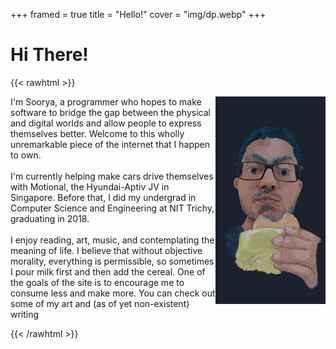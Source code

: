 +++
framed = true
title = "Hello!"
cover = "img/dp.webp" 
+++

# Hi There!

<!-- ![Example image](img/dp.webp){.lol} -->

{{< rawhtml >}}

<div style="position: relative;">

<img src="/img/dp.webp" width="35%" style="float:right;vertical-align:middle;" alt='Me'>

I'm Soorya, a programmer who hopes to make software to
bridge the gap between the physical and digital worlds and
allow people to express themselves better. Welcome to this
wholly unremarkable piece of the internet that I happen to
own.
<br>
<br>
I'm currently helping make cars drive themselves with
Motional, the Hyundai-Aptiv JV in Singapore. Before that, I
did my undergrad in Computer Science and Engineering at NIT
Trichy, graduating in 2018.
<br>
<br>
I enjoy reading, art, music, and contemplating the meaning
of life. I believe that without objective morality,
everything is permissible, so sometimes I pour milk first
and then add the cereal. One of the goals of the site is to
encourage me to consume less and make more. You can check
out some of my art and (as of yet non-existent) writing

</div>

{{< /rawhtml >}}
